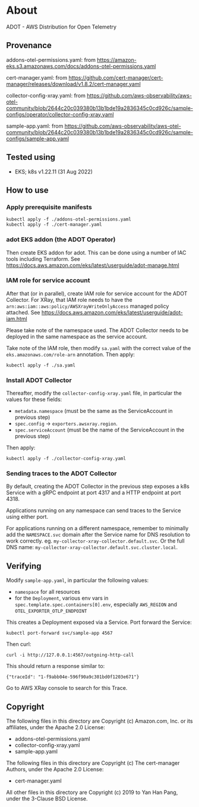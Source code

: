 # About

ADOT - AWS Distribution for Open Telemetry


## Provenance

addons-otel-permissions.yaml: from https://amazon-eks.s3.amazonaws.com/docs/addons-otel-permissions.yaml

cert-manager.yaml: from https://github.com/cert-manager/cert-manager/releases/download/v1.8.2/cert-manager.yaml

collector-config-xray.yaml: from https://github.com/aws-observability/aws-otel-community/blob/2644c20c039380b13b1bde19a2836345c0cd926c/sample-configs/operator/collector-config-xray.yaml

sample-app.yaml: from https://github.com/aws-observability/aws-otel-community/blob/2644c20c039380b13b1bde19a2836345c0cd926c/sample-configs/sample-app.yaml


## Tested using

- EKS; k8s v1.22.11 (31 Aug 2022)


## How to use

### Apply prerequisite manifests

```
kubectl apply -f ./addons-otel-permissions.yaml
kubectl apply -f ./cert-manager.yaml
```

### adot EKS addon (the ADOT Operator)

Then create EKS addon for adot. This can be done using a number of IAC tools including Terraform. See https://docs.aws.amazon.com/eks/latest/userguide/adot-manage.html

### IAM role for service account

After that (or in parallel), create IAM role for service account for the ADOT Collector. For XRay, that IAM role needs to have the `arn:aws:iam::aws:policy/AWSXrayWriteOnlyAccess` managed policy attached. See https://docs.aws.amazon.com/eks/latest/userguide/adot-iam.html

Please take note of the namespace used. The ADOT Collector needs to be deployed in the same namespace as the service account.

Take note of the IAM role, then modify `sa.yaml` with the correct value of the `eks.amazonaws.com/role-arn` annotation. Then apply:
```
kubectl apply -f ./sa.yaml
```

### Install ADOT Collector

Thereafter, modify the `collector-config-xray.yaml` file, in particular the values for these fields:

- `metadata.namespace` (must be the same as the ServiceAccount in previous step)
- `spec.config` -> `exporters.awsxray.region`.
- `spec.serviceAccount` (must be the name of the ServiceAccount in the previous step)

Then apply:
```
kubectl apply -f ./collector-config-xray.yaml
```

### Sending traces to the ADOT Collector

By default, creating the ADOT Collector in the previous step exposes a k8s Service with a gRPC endpoint at port 4317 and a HTTP endpoint at port 4318.

Applications running on any namespace can send traces to the Service using either port.

For applications running on a different namespace, remember to minimally add the `NAMESPACE.svc` domain after the Service name for DNS resolution to work correctly. eg. `my-collector-xray-collector.default.svc`. Or the full DNS name: `my-collector-xray-collector.default.svc.cluster.local`.


## Verifying

Modify `sample-app.yaml`, in particular the following values:

- `namespace` for all resources
- for the `Deployment`, various env vars in `spec.template.spec.containers[0].env`, especially `AWS_REGION` and `OTEL_EXPORTER_OTLP_ENDPOINT`

This creates a Deployment exposed via a Service. Port forward the Service:
```
kubectl port-forward svc/sample-app 4567
```

Then curl:
```
curl -i http://127.0.0.1:4567/outgoing-http-call
```

This should return a response similar to:
```
{"traceId": "1-f9abb04e-596f90a9c301bd0f1203e671"}
```

Go to AWS XRay console to search for this Trace.


## Copyright

The following files in this directory are Copyright (c) Amazon.com, Inc. or its affiliates, under the Apache 2.0 License:

- addons-otel-permissions.yaml
- collector-config-xray.yaml
- sample-app.yaml

The following files in this directory are Copyright (c) The cert-manager Authors, under the Apache 2.0 License:

- cert-manager.yaml

All other files in this directory are Copyright (c) 2019 to Yan Han Pang, under the 3-Clause BSD License.
